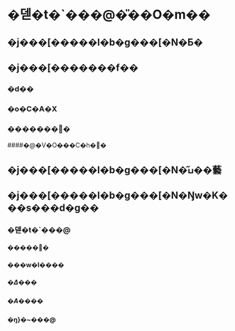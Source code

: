 # �덷�t�`���@�̎��O�m��

## �j���[�����l�b�g���[�N�Ƃ�

## �j���[�������f��
### �d��
### �o�C�A�X
### �������֐�
####�@�V�O���C�h�֐�

## �j���[�����l�b�g���[�N�̋ߎ��藝

## �j���[�����l�b�g���[�N�Ŋw�K���s���d�g��
### �덷�t�`���@
#### �����֐�
#### ���w�I����
##### �Δ���
##### �A����  
#### �ŋ}�~���@
